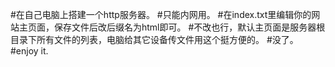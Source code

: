 #在自己电脑上搭建一个http服务器。
#只能内网用。
#在index.txt里编辑你的网站主页面，保存文件后改后缀名为html即可。
#不改也行，默认主页面是服务器根目录下所有文件的列表，电脑给其它设备传文件用这个挺方便的。
#没了。
#enjoy it.
